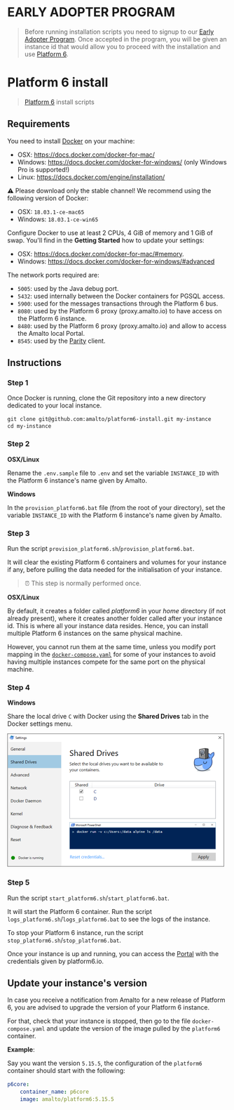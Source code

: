 # EARLY ADOPTER PROGRAM

> Before running installation scripts you need to signup to our [Early Adopter Program](https://www.platform6.io/early-adopter-pgm-signup/).
> Once accepted in the program, you will be given an instance id that would allow you to proceed with the installation and use [Platform 6](https://www.platform6.io/).

# Platform 6 install

> [Platform 6](https://documentation.amalto.com/platform6/master/) install scripts

## Requirements

You need to install [Docker](https://www.docker.com/) on your machine: 
- OSX: https://docs.docker.com/docker-for-mac/
- Windows: https://docs.docker.com/docker-for-windows/ (only Windows Pro is supported!)
- Linux: https://docs.docker.com/engine/installation/

⚠️ Please download only the stable channel! We recommend using the following version of Docker: 
- OSX: `18.03.1-ce-mac65`
- Windows: `18.03.1-ce-win65`

Configure Docker to use at least 2 CPUs, 4 GiB of memory and 1 GiB of swap.
You'll find in the __Getting Started__ how to update your settings: 
- OSX: https://docs.docker.com/docker-for-mac/#memory.
- Windows: https://docs.docker.com/docker-for-windows/#advanced

The network ports required are:
- `5005`: used by the Java debug port.
- `5432`: used internally between the Docker containers for PGSQL access.
- `5900`: used for the messages transactions through the Platform 6 bus.
- `8080`: used by the Platform 6 proxy (proxy.amalto.io) to have access on the Platform 6 instance.
- `8480`: used by the Platform 6 proxy (proxy.amalto.io) and allow to access the Amalto local Portal.
- `8545`: used by the [Parity](https://www.parity.io/) client.

## Instructions

### Step 1

Once Docker is running, clone the Git repository into a new directory dedicated to your local instance.

```
git clone git@github.com:amalto/platform6-install.git my-instance
cd my-instance
```

### Step 2

__OSX/Linux__

Rename the `.env.sample` file to `.env` and set the variable `INSTANCE_ID` with the Platform 6 instance's name given by Amalto.

__Windows__

In the `provision_platform6.bat` file (from the root of your directory), set the variable `INSTANCE_ID` with the Platform 6 instance's name given by Amalto.

### Step 3

Run the script `provision_platform6.sh`/`provision_platform6.bat`.

It will clear the existing Platform 6 containers and volumes for your instance if any, before pulling the data needed for the initialisation of your instance.

> ⏰ This step is normally performed once.

__OSX/Linux__

By default, it creates a folder called _platform6_ in your _home_ directory (if not already present), where it creates another folder called after your instance id. This is where all your instance data resides. Hence, you can install multiple Platform 6 instances on the same physical machine.

However, you cannot run them at the same time, unless you modify port mapping in the [`docker-compose.yaml`](docker-compose.yaml) for some of your instances to avoid having multiple instances compete for the same port on the physical machine.

### Step 4

__Windows__

Share the local drive `C` with Docker using the __Shared Drives__ tab in the Docker settings menu.

![Docker settings menu](images/docker_file_sharing_windows.png)

### Step 5

Run the script `start_platform6.sh`/`start_platform6.bat`.

It will start the Platform 6 container.
Run the script `logs_platform6.sh`/`logs_platform6.bat` to see the logs of the instance.

To stop your Platform 6 instance, run the script `stop_platform6.sh`/`stop_platform6.bat`.

Once your instance is up and running, you can access the [Portal](http://localhost:8480/#/) with the credentials given by platform6.io.

## Update your instance's version

In case you receive a notification from Amalto for a new release of Platform 6, you are advised to upgrade the version of your Platform 6 instance.

For that, check that your instance is stopped, then go to the file `docker-compose.yaml` and update the version of the image pulled by the `platform6` container.

__Example__:

Say you want the version `5.15.5`, the configuration of the `platform6` container should start with the following:

```yaml
p6core:
    container_name: p6core
    image: amalto/platform6:5.15.5
```
